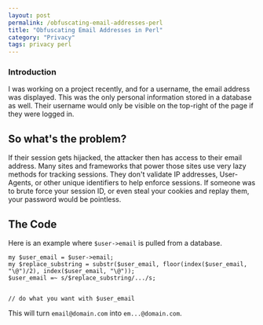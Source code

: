 ```yaml
---
layout: post
permalink: /obfuscating-email-addresses-perl
title: "Obfuscating Email Addresses in Perl"
category: "Privacy"
tags: privacy perl 
---
```

### Introduction

I was working on a project recently, and for a username, the email address was displayed. This was the only personal information stored in a database as well. Their username would only be visible on the top-right of the page if they were logged in.

## So what's the problem?

If their session gets hijacked, the attacker then has access to their email address. Many sites and frameworks that power those sites use very lazy methods for tracking sessions. They don't validate IP addresses, User-Agents, or other unique identifiers to help enforce sessions. If someone was to brute force your session ID, or even steal your cookies and replay them, your password would be pointless.

## The Code

Here is an example where `$user->email` is pulled from a database.

    my $user_email = $user->email;
    my $replace_substring = substr($user_email, floor(index($user_email, "\@")/2), index($user_email, "\@"));
    $user_email =~ s/$replace_substring/.../s;
    
    
    // do what you want with $user_email

This will turn `email@domain.com` into `em...@domain.com`.


